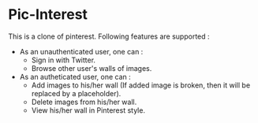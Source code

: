 Pic-Interest
=========================

This is a clone of pinterest. Following features are supported : 
  * As an unauthenticated user, one can : 
    * Sign in with Twitter.
    * Browse other user's walls of images.
  * As an autheticated user, one can : 
    * Add images to his/her wall (If added image is broken, then it will be replaced by a placeholder).
    * Delete images from his/her wall.
    * View his/her wall in Pinterest style.
